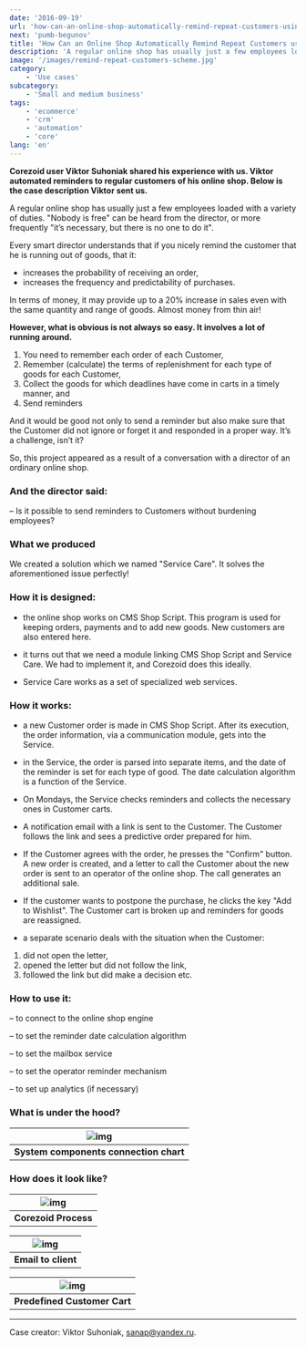 ```yaml
---
date: '2016-09-19'
url: 'how-can-an-online-shop-automatically-remind-repeat-customers-using-corezoid'
next: 'pumb-begunov'
title: 'How Can an Online Shop Automatically Remind Repeat Customers using Corezoid?'
description: 'A regular online shop has usually just a few employees loaded with a variety of duties. "Nobody is free" can be heard from the director, or more frequently "it’s necessary, but there is no one to do it".'
image: '/images/remind-repeat-customers-scheme.jpg'
category:
    - 'Use cases'
subcategory:
	- 'Small and medium business'
tags:
    - 'ecommerce'
    - 'crm'
    - 'automation'
    - 'core'
lang: 'en'
---
```



**Corezoid user Viktor Suhoniak shared his experience with us. Viktor automated reminders to regular customers of his online shop. Below is the case description Viktor sent us.**

A regular online shop has usually just a few employees loaded with a variety of duties. "Nobody is free" can be heard from the director, or more frequently "it’s necessary, but there is no one to do it".

Every smart director understands that if you nicely remind the customer that he is running out of goods, that it:

- increases the probability of receiving an order,
- increases the frequency and predictability of purchases.

In terms of money, it may provide up to a 20% increase in sales even with the same quantity and range of goods. Almost money from thin air!

**However, what is obvious is not always so easy. It involves a lot of running around.**

1. You need to remember each order of each Customer,
2. Remember (calculate) the terms of replenishment for each type of goods for each Customer,
3. Collect the goods for which deadlines have come in carts in a timely manner, and
4. Send reminders

And it would be good not only to send a reminder but also make sure that the Customer did not ignore or forget it and responded in a proper way. It’s a challenge, isn’t it?

So, this project appeared as a result of a conversation with a director of an ordinary online shop.

### And the director said:

– Is it possible to send reminders to Customers without burdening employees?

### What we produced

We created a solution which we named "Service Care". It solves the aforementioned issue perfectly!

### How it is designed:

- the online shop works on CMS Shop Script. This program is used for keeping orders, payments and to add new goods. New customers are also entered here.

- it turns out that we need a module linking CMS Shop Script and Service Care. We had to implement it, and Corezoid does this ideally.

- Service Care works as a set of specialized web services.

### How it works:

- a new Customer order is made in CMS Shop Script. After its execution, the order information, via a communication module, gets into the Service.

- in the Service, the order is parsed into separate items, and the date of the reminder is set for each type of good. The date calculation algorithm is a function of the Service.

- On Mondays, the Service checks reminders and collects the necessary ones in Customer carts.

- A notification email with a link is sent to the Customer. The Customer follows the link and sees a predictive order prepared for him.

- If the Customer agrees with the order, he presses the "Confirm" button. A new order is created, and a letter to call the Customer about the new order is sent to an operator of the online shop. The call generates an additional sale.

- If the customer wants to postpone the purchase, he clicks the key "Add to Wishlist". The Customer cart is broken up and reminders for goods are reassigned.

- a separate scenario deals with the situation when the Customer:
1. did not open the letter,
2. opened the letter but did not follow the link,
3. followed the link but did make a decision etc.

### How to use it:

– to connect to the online shop engine

– to set the reminder date calculation algorithm

– to set the mailbox service

– to set the operator reminder mechanism

– to set up analytics (if necessary)

### What is under the hood?

| ![img](/images/remind-repeat-customers-scheme.jpg) |
| :---: |
| **System components connection chart** |

### How does it look like?

| ![img](/images/online-shop-automatically-remind-repeat-customers.jpg) |
| :---: |
| **Corezoid Process** |


| ![img](/images/remind-customers-email.png) |
| :---: |
| **Email to client** |

| ![img](/images/prepared-order-email.png) |
| :---: |
| **Predefined Customer Cart** |

---

Case creator: Viktor Suhoniak, sanap@yandex.ru. 

